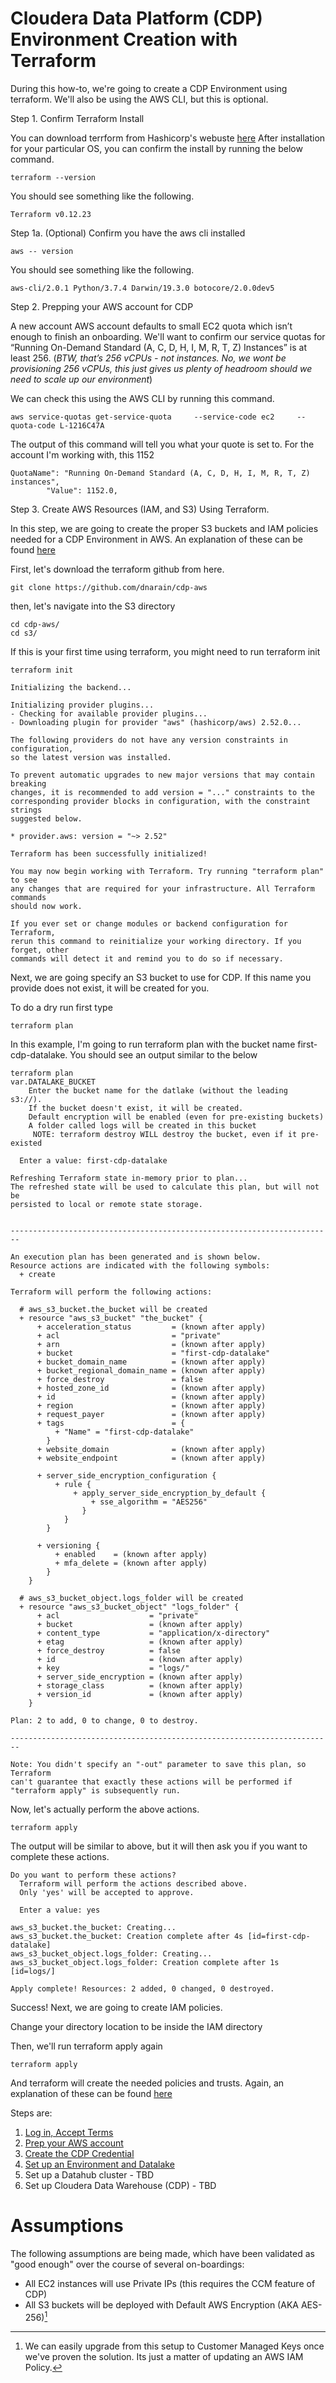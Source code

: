 # Cloudera Data Platform (CDP) Environment Creation with Terraform  

During this how-to, we're going to create a CDP Environment using terraform.  We'll also be using the AWS CLI, but this is optional.

Step 1. Confirm Terraform Install

You can download terrform from Hashicorp's webuste [here](https://www.terraform.io/downloads.html)
After installation for your particular OS, you can confirm the install by running the below command.

```
terraform --version
```

You should see something like the following.

```
Terraform v0.12.23
```

Step 1a. (Optional) Confirm you have the aws cli installed
```
aws -- version
```

You should see something like the following.

```
aws-cli/2.0.1 Python/3.7.4 Darwin/19.3.0 botocore/2.0.0dev5
```

Step 2. Prepping your AWS account for CDP

A new account AWS account defaults to small EC2 quota which isn’t enough to finish an onboarding. We'll want to confirm our service quotas for “Running On-Demand Standard (A, C, D, H, I, M, R, T, Z) Instances” is at least 256. (*BTW, that’s 256 vCPUs - not instances. No, we wont be provisioning 256 vCPUs, this just gives us plenty of headroom should we need to scale up our environment*)

We can check this using the AWS CLI by running this command.
```
aws service-quotas get-service-quota     --service-code ec2     --quota-code L-1216C47A
```

The output of this command will tell you what your quote is set to.  For the account I'm working with, this 1152

```
QuotaName": "Running On-Demand Standard (A, C, D, H, I, M, R, T, Z) instances",
        "Value": 1152.0,
```

Step 3. Create AWS Resources (IAM, and S3) Using Terraform.

In this step, we are going to create the proper S3 buckets and IAM policies needed for a CDP Environment in AWS.  An explanation of these can be found [here](https://docs.cloudera.com/management-console/cloud/environments/topics/mc-idbroker-minimum-setup.html)

First, let's download the terraform github from here.

```
git clone https://github.com/dnarain/cdp-aws
```

then, let's navigate into the S3 directory
```
cd cdp-aws/
cd s3/
```

If this is your first time using terraform, you might need to run terraform init

```
terraform init

Initializing the backend...

Initializing provider plugins...
- Checking for available provider plugins...
- Downloading plugin for provider "aws" (hashicorp/aws) 2.52.0...

The following providers do not have any version constraints in configuration,
so the latest version was installed.

To prevent automatic upgrades to new major versions that may contain breaking
changes, it is recommended to add version = "..." constraints to the
corresponding provider blocks in configuration, with the constraint strings
suggested below.

* provider.aws: version = "~> 2.52"

Terraform has been successfully initialized!

You may now begin working with Terraform. Try running "terraform plan" to see
any changes that are required for your infrastructure. All Terraform commands
should now work.

If you ever set or change modules or backend configuration for Terraform,
rerun this command to reinitialize your working directory. If you forget, other
commands will detect it and remind you to do so if necessary.
```

Next, we are going specify an S3 bucket to use for CDP.  If this name you provide does not exist, it will be created for you.

To do a dry run first type
```
terraform plan
```

In this example, I'm going to run terraform plan with the bucket name first-cdp-datalake.  You should see an output similar to the below

```
terraform plan
var.DATALAKE_BUCKET
    Enter the bucket name for the datlake (without the leading  s3://).
    If the bucket doesn't exist, it will be created.
    Default encryption will be enabled (even for pre-existing buckets)
    A folder called logs will be created in this bucket
     NOTE: terraform destroy WILL destroy the bucket, even if it pre-existed

  Enter a value: first-cdp-datalake

Refreshing Terraform state in-memory prior to plan...
The refreshed state will be used to calculate this plan, but will not be
persisted to local or remote state storage.


------------------------------------------------------------------------

An execution plan has been generated and is shown below.
Resource actions are indicated with the following symbols:
  + create

Terraform will perform the following actions:

  # aws_s3_bucket.the_bucket will be created
  + resource "aws_s3_bucket" "the_bucket" {
      + acceleration_status         = (known after apply)
      + acl                         = "private"
      + arn                         = (known after apply)
      + bucket                      = "first-cdp-datalake"
      + bucket_domain_name          = (known after apply)
      + bucket_regional_domain_name = (known after apply)
      + force_destroy               = false
      + hosted_zone_id              = (known after apply)
      + id                          = (known after apply)
      + region                      = (known after apply)
      + request_payer               = (known after apply)
      + tags                        = {
          + "Name" = "first-cdp-datalake"
        }
      + website_domain              = (known after apply)
      + website_endpoint            = (known after apply)

      + server_side_encryption_configuration {
          + rule {
              + apply_server_side_encryption_by_default {
                  + sse_algorithm = "AES256"
                }
            }
        }

      + versioning {
          + enabled    = (known after apply)
          + mfa_delete = (known after apply)
        }
    }

  # aws_s3_bucket_object.logs_folder will be created
  + resource "aws_s3_bucket_object" "logs_folder" {
      + acl                    = "private"
      + bucket                 = (known after apply)
      + content_type           = "application/x-directory"
      + etag                   = (known after apply)
      + force_destroy          = false
      + id                     = (known after apply)
      + key                    = "logs/"
      + server_side_encryption = (known after apply)
      + storage_class          = (known after apply)
      + version_id             = (known after apply)
    }

Plan: 2 to add, 0 to change, 0 to destroy.

------------------------------------------------------------------------

Note: You didn't specify an "-out" parameter to save this plan, so Terraform
can't guarantee that exactly these actions will be performed if
"terraform apply" is subsequently run.

```

Now, let's actually perform the above actions.

```
terraform apply
```

The output will be similar to above, but it will then ask you if you want to complete these actions.

```
Do you want to perform these actions?
  Terraform will perform the actions described above.
  Only 'yes' will be accepted to approve.

  Enter a value: yes

aws_s3_bucket.the_bucket: Creating...
aws_s3_bucket.the_bucket: Creation complete after 4s [id=first-cdp-datalake]
aws_s3_bucket_object.logs_folder: Creating...
aws_s3_bucket_object.logs_folder: Creation complete after 1s [id=logs/]

Apply complete! Resources: 2 added, 0 changed, 0 destroyed.
```

Success! Next, we are going to create IAM policies.

Change your directory location to be inside the IAM directory

Then, we'll run terraform apply again

```
terraform apply
```

And terraform will create the needed policies and trusts.  Again, an explanation of these can be found [here](https://docs.cloudera.com/management-console/cloud/environments/topics/mc-idbroker-minimum-setup.html)





















Steps are:
1. [Log in, Accept Terms](cdp-login.md)
2. [Prep your AWS account](aws-account-prep.md)
3. [Create the CDP Credential](cdp-credential.md)
4. [Set up an Environment and Datalake](aws-env.md)
5. Set up a Datahub cluster - TBD
6. Set up Cloudera Data Warehouse (CDP) - TBD

# Assumptions
The following assumptions are being made, which have been validated as "good
enough" over the course of several on-boardings:
* All EC2 instances will use Private IPs (this requires the CCM feature of CDP)
* All S3 buckets will be deployed with Default AWS Encryption (AKA AES-256)[^1]

[^1]: We can easily upgrade from this setup to Customer Managed Keys once we've proven the solution. Its just a matter of updating an AWS IAM Policy.
